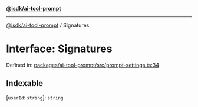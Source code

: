 [**@isdk/ai-tool-prompt**](../README.md)

***

[@isdk/ai-tool-prompt](../globals.md) / Signatures

# Interface: Signatures

Defined in: [packages/ai-tool-prompt/src/prompt-settings.ts:34](https://github.com/isdk/ai-tool-prompt.js/blob/6d21e06e0e8e1b8449bddc69a03bdb7d160ce970/src/prompt-settings.ts#L34)

## Indexable

\[`userId`: `string`\]: `string`
